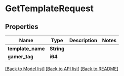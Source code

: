 # GetTemplateRequest

## Properties

Name | Type | Description | Notes
------------ | ------------- | ------------- | -------------
**template_name** | **String** |  | 
**gamer_tag** | **i64** |  | 

[[Back to Model list]](../README.md#documentation-for-models) [[Back to API list]](../README.md#documentation-for-api-endpoints) [[Back to README]](../README.md)


